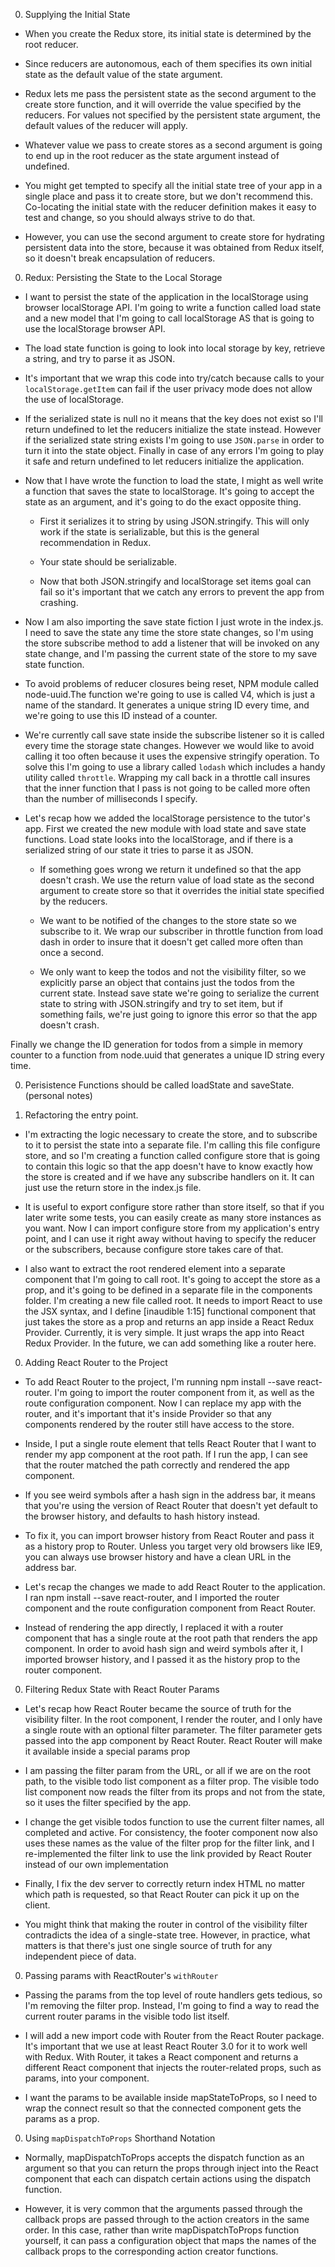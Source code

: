 0.  Supplying the Initial State
  * When you create the Redux store, its initial state is determined by the root reducer.

  * Since reducers are autonomous, each of them specifies its own initial state as the default value of the state argument.

  * Redux lets me pass the persistent state as the second argument to the create store function, and it will override the value specified by the reducers. For values not specified by the persistent state argument, the default values of the reducer will apply.

  * Whatever value we pass to create stores as a second argument is going to end up in the root reducer as the state argument instead of undefined.

  * You might get tempted to specify all the initial state tree of your app in a single place and pass it to create store, but we don't recommend this. Co-locating the initial state with the reducer definition makes it easy to test and change, so you should always strive to do that.

  * However, you can use the second argument to create store for hydrating persistent data into the store, because it was obtained from Redux itself, so it doesn't break encapsulation of reducers.

0.  Redux: Persisting the State to the Local Storage

  * I want to persist the state of the application in the localStorage using browser localStorage API. I'm going to write a function called load state and a new model that I'm going to call localStorage AS that is going to use the localStorage browser API.

  * The load state function is going to look into local storage by key, retrieve a string, and try to parse it as JSON.

  * It's important that we wrap this code into try/catch because calls to your `localStorage.getItem` can fail if the user privacy mode does not allow the use of localStorage.

  * If the serialized state is null no it means that the key does not exist so I'll return undefined to let the reducers initialize the state instead. However if the serialized state string exists I'm going to use `JSON.parse` in order to turn it into the state object. Finally in case of any errors I'm going to play it safe and return undefined to let reducers initialize the application.

  * Now that I have wrote the function to load the state, I might as well write a function that saves the state to localStorage. It's going to accept the state as an argument, and it's going to do the exact opposite thing.

    * First it serializes it to string by using JSON.stringify. This will only work if the state is serializable, but this is the general recommendation in Redux.

    * Your state should be serializable.

    * Now that both JSON.stringify and localStorage set items goal can fail so it's important that we catch any errors to prevent the app from crashing.

  * Now I am also importing the save state fiction I just wrote in the index.js. I need to save the state any time the store state changes, so I'm using the store subscribe method to add a listener that will be invoked on any state change, and I'm passing the current state of the store to my save state function.

  * To avoid problems of reducer closures being reset, NPM module called node-uuid.The function we're going to use is called V4, which is just a name of the standard. It generates a unique string ID every time, and we're going to use this ID instead of a counter.

  * We're currently call save state inside the subscribe listener so it is called every time the storage state changes. However we would like to avoid calling it too often because it uses the expensive stringify operation. To solve this I'm going to use a library called `lodash` which includes a handy utility called `throttle`. Wrapping my call back in a throttle call insures that the inner function that I pass is not going to be called more often than the number of milliseconds I specify.

  * Let's recap how we added the localStorage persistence to the tutor's app. First we created the new module with load state and save state functions. Load state looks into the localStorage, and if there is a serialized string of our state it tries to parse it as JSON.

    * If something goes wrong we return it undefined so that the app doesn't crash. We use the return value of load state as the second argument to create store so that it overrides the initial state specified by the reducers.

    * We want to be notified of the changes to the store state so we subscribe to it. We wrap our subscriber in throttle function from load dash in order to insure that it doesn't get called more often than once a second.

    * We only want to keep the todos and not the visibility filter, so we explicitly parse an object that contains just the todos from the current state. Instead save state we're going to serialize the current state to string with JSON.stringify and try to set item, but if something fails, we're just going to ignore this error so that the app doesn't crash.

Finally we change the ID generation for todos from a simple in memory counter to a function from node.uuid that generates a unique ID string every time.

0.  Perisistence Functions should be called loadState and saveState. (personal notes)

0.  Refactoring the entry point.

  * I'm extracting the logic necessary to create the store, and to subscribe to it to persist the state into a separate file. I'm calling this file configure store, and so I'm creating a function called configure store that is going to contain this logic so that the app doesn't have to know exactly how the store is created and if we have any subscribe handlers on it. It can just use the return store in the index.js file.

  * It is useful to export configure store rather than store itself, so that if you later write some tests, you can easily create as many store instances as you want. Now I can import configure store from my application's entry point, and I can use it right away without having to specify the reducer or the subscribers, because configure store takes care of that.

  *  I also want to extract the root rendered element into a separate component that I'm going to call root. It's going to accept the store as a prop, and it's going to be defined in a separate file in the components folder. I'm creating a new file called root. It needs to import React to use the JSX syntax, and I define [inaudible 1:15] functional component that just takes the store as a prop and returns an app inside a React Redux Provider. Currently, it is very simple. It just wraps the app into React Redux Provider. In the future, we can add something like a router here.

0. Adding React Router to the Project

  * To add React Router to the project, I'm running npm install --save react-router. I'm going to import the router component from it, as well as the route configuration component. Now I can replace my app with the router, and it's important that it's inside Provider so that any components rendered by the router still have access to the store.

  * Inside, I put a single route element that tells React Router that I want to render my app component at the root path. If I run the app, I can see that the router matched the path correctly and rendered the app component.

  * If you see weird symbols after a hash sign in the address bar, it means that you're using the version of React Router that doesn't yet default to the browser history, and defaults to hash history instead.

  * To fix it, you can import browser history from React Router and pass it as a history prop to Router. Unless you target very old browsers like IE9, you can always use browser history and have a clean URL in the address bar.

  * Let's recap the changes we made to add React Router to the application. I ran npm install --save react-router, and I imported the router component and the route configuration component from React Router.

  * Instead of rendering the app directly, I replaced it with a router component that has a single route at the root path that renders the app component. In order to avoid hash sign and weird symbols after it, I imported browser history, and I passed it as the history prop to the router component.

0.  Filtering Redux State with React Router Params

  * Let's recap how React Router became the source of truth for the visibility filter. In the root component, I render the router, and I only have a single route with an optional filter parameter. The filter parameter gets passed into the app component by React Router. React Router will make it available inside a special params prop

  * I am passing the filter param from the URL, or all if we are on the root path, to the visible todo list component as a filter prop. The visible todo list component now reads the filter from its props and not from the state, so it uses the filter specified by the app.

  * I change the get visible todos function to use the current filter names, all completed and active. For consistency, the footer component now also uses these names as the value of the filter prop for the filter link, and I re-implemented the filter link to use the link provided by React Router instead of our own implementation

  * Finally, I fix the dev server to correctly return index HTML no matter which path is requested, so that React Router can pick it up on the client.

  * You might think that making the router in control of the visibility filter contradicts the idea of a single-state tree. However, in practice, what matters is that there's just one single source of truth for any independent piece of data.

0.  Passing params with ReactRouter's `withRouter`

  * Passing the params from the top level of route handlers gets tedious, so I'm removing the filter prop. Instead, I'm going to find a way to read the current router params in the visible todo list itself.

  * I will add a new import code with Router from the React Router package. It's important that we use at least React Router 3.0 for it to work well with Redux. With Router, it takes a React component and returns a different React component that injects the router-related props, such as params, into your component.

  * I want the params to be available inside mapStateToProps, so I need to wrap the connect result so that the connected component gets the params as a prop.

0.  Using `mapDispatchToProps` Shorthand Notation

  * Normally, mapDispatchToProps accepts the dispatch function as an argument so that you can return the props through inject into the React component that each can dispatch certain actions using the dispatch function.

  * However, it is very common that the arguments passed through the callback props are passed through to the action creators in the same order. In this case, rather than write mapDispatchToProps function yourself, it can pass a configuration object that maps the names of the callback props to the corresponding action creator functions.
